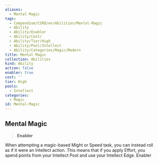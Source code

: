 ```yaml
---
aliases:
  - Mental Magic
tags:
  - Compendium/CSRD/en/Abilities/Mental-Magic
  - Ability
  - Ability/Enabler
  - Ability/Cost/
  - Ability/Tier/High
  - Ability/Pool/Intellect
  - Ability/Categories/Magic/Modern
title: Mental Magic
collection: Abilities
kind: Ability
action: false
enabler: true
cost: ''
tier: High
pools:
  - Intellect
categories:
  - Magic
id: Mental-Magic
---
```

## Mental Magic
  
>**Enabler**  
  
When attempting a magic-based Might or Speed task, you can instead roll as if it were an Intellect action. This means that if you apply Effort, you spend points from your Intellect Pool and use your Intellect Edge. Enabler
  

  

  

  

  

